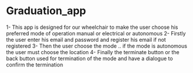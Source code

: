 # Graduation_app
1- This app is designed for our wheelchair to make the user choose his preferred mode of operation manual or electrical or autonomous
2- Firstly the user enter his email and password and register his email if not registered
3- Then the user choose the mode .. if the mode is autonomous the user must choose the location 
4- Finally the terminate button or the back button used for termination of the mode and have a dialogue to confirm the termination
